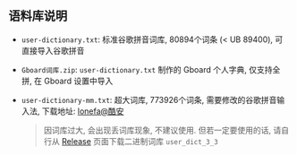 ## 语料库说明

- ```user-dictionary.txt```: 标准谷歌拼音词库, 80894个词条 (< UB 89400), 可直接导入谷歌拼音

- ```Gboard词库.zip```: ```user-dictionary.txt``` 制作的 Gboard 个人字典, 仅支持全拼, 在 Gboard 设置中导入

- ```user-dictionary-mm.txt```: 超大词库, 773926个词条, 需要修改的谷歌拼音输入法, 下载地址: [lonefa@酷安](https://www.coolapk.com/feed/24163072)
    > 因词库过大, 会出现丢词库现象, 不建议使用. 但若一定要使用的话, 请自行从 [Release](https://github.com/entr0pia/Magisk-Modules-Repo/releases/tag/latest) 页面下载二进制词库 ```user_dict_3_3```
